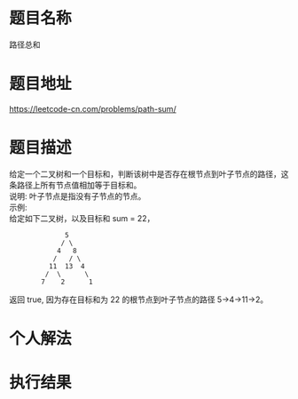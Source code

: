 # 题目名称     
路径总和           
# 题目地址   
https://leetcode-cn.com/problems/path-sum/       
# 题目描述  
给定一个二叉树和一个目标和，判断该树中是否存在根节点到叶子节点的路径，这条路径上所有节点值相加等于目标和。  
说明: 叶子节点是指没有子节点的节点。  
示例:   
给定如下二叉树，以及目标和 sum = 22，  
```
              5
             / \
            4   8
           /   / \
          11  13  4
         /  \      \
        7    2      1
```
返回 true, 因为存在目标和为 22 的根节点到叶子节点的路径 5->4->11->2。  
# 个人解法   
# 执行结果  
